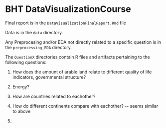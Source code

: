 # BHT DataVisualizationCourse

Final report is in the `DataVisualizationFinalReport.Rmd` file

Data is in the `data` directory.

Any Preprocesing and/or EDA not directly related to a specific question is in the `preprocessing_EDA` directory.

The `QuestionX` directories contain R files and artifacts pertaining to the following questions:

1. How does the amount of arable land relate to different quality of life indicators, governmental structure?

2. Energy?

3. How are countries related to eachother?

4. How do different continents compare with eachother? -- seems similar to above

5. 


